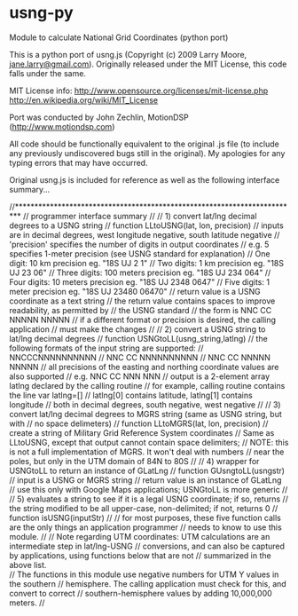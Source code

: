# usng-py
Module to calculate National Grid Coordinates (python port)

This is a python port of usng.js (Copyright (c) 2009 Larry Moore, jane.larry@gmail.com). Originally released under the MIT License, this code falls under the same. 

MIT License info:
  http://www.opensource.org/licenses/mit-license.php 
  http://en.wikipedia.org/wiki/MIT_License

Port was conducted by John Zechlin, MotionDSP (http://www.motiondsp.com)

All code should be functionally equivalent to the original .js file (to include any previously undiscovered bugs still in the original). My apologies for any typing errors that may have occurred.  

Original usng.js is included for reference as well as the following interface summary...

//*************************************************************************
// programmer interface summary
//
// 1) convert lat/lng decimal degrees to a USNG string
// function LLtoUSNG(lat, lon, precision)
//    inputs are in decimal degrees, west longitude negative, south latitude negative
//    'precision' specifies the number of digits in output coordinates
//         e.g. 5 specifies 1-meter precision (see USNG standard for explanation)
//         One digit:    10 km precision      eg. "18S UJ 2 1"
//         Two digits:   1 km precision       eg. "18S UJ 23 06"
//         Three digits: 100 meters precision eg. "18S UJ 234 064"
//         Four digits:  10 meters precision  eg. "18S UJ 2348 0647"
//         Five digits:  1 meter precision    eg. "18S UJ 23480 06470"
//    return value is a USNG coordinate as a text string
//    the return value contains spaces to improve readability, as permitted by 
//        the USNG standard
//        the form is NNC CC NNNNN NNNNN
//        if a different format or precision is desired, the calling application 
//            must make the changes
//
// 2) convert a USNG string to lat/lng decimal degrees
// function USNGtoLL(usng_string,latlng)
//    the following formats of the input string are supported:
//        NNCCCNNNNNNNNNN
//        NNC CC NNNNNNNNNN
//        NNC CC NNNNN NNNNN
//        all precisions of the easting and northing coordinate values are also supported
//             e.g. NNC CC NNN NNN
//    output is a 2-element array latlng declared by the calling routine
//        for example, calling routine contains the line var latlng=[]
//        latlng[0] contains latitude, latlng[1] contains longitude
//           both in decimal degrees, south negative, west negative
//
// 3) convert lat/lng decimal degrees to MGRS string (same as USNG string, but with 
//    no space delimeters)
// function LLtoMGRS(lat, lon, precision)
//   create a string of Military Grid Reference System coordinates
//   Same as LLtoUSNG, except that output cannot contain space delimiters;
//   NOTE: this is not a full implementation of MGRS.  It won't deal with numbers 
//         near the poles, but only in the UTM domain of 84N to 80S
//
// 4) wrapper for USNGtoLL to return an instance of GLatLng 
// function GUsngtoLL(usngstr)
//   input is a USNG or MGRS string
//   return value is an instance of GLatLng
//   use this only with Google Maps applications; USNGtoLL is more generic
//
// 5) evaluates a string to see if it is a legal USNG coordinate; if so, returns
//       the string modified to be all upper-case, non-delimited; if not, returns 0
// function isUSNG(inputStr)
//
// for most purposes, these five function calls are the only things an application programmer
// needs to know to use this module.
//
// Note regarding UTM coordinates: UTM calculations are an intermediate step in lat/lng-USNG
// conversions, and can also be captured by applications, using functions below that are not
// summarized in the above list.  
// The functions in this module use negative numbers for UTM Y values in the southern 
// hemisphere.  The calling application must check for this, and convert to correct 
// southern-hemisphere values by adding 10,000,000 meters.
//
